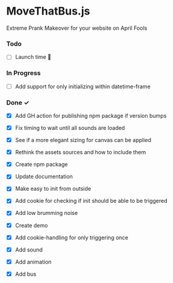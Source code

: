 # MoveThatBus.js

Extreme Prank Makeover for your website on April Fools

### Todo

- [ ] Launch time 🚀  

### In Progress

- [ ] Add support for only initializing within datetime-frame  

### Done ✓

- [x] Add GH action for publishing npm package if version bumps  
- [x] Fix timing to wait until all sounds are loaded  
- [x] See if a more elegant sizing for canvas can be applied  
- [x] Rethink the assets sources and how to include them  
- [x] Create npm package  
- [x] Update documentation  
- [x] Make easy to init from outside  
- [x] Add cookie for checking if init should be able to be triggered  
- [x] Add low brumming noise  
- [x] Create demo  
- [x] Add cookie-handling for only triggering once  
- [x] Add sound  
- [x] Add animation  
- [x] Add bus  


